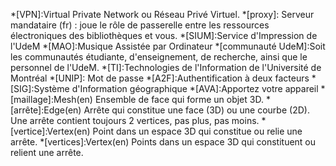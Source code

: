 *[VPN]:Virtual Private Network ou Réseau Privé Virtuel.
*[proxy]: Serveur mandataire (fr) : joue le rôle de passerelle entre les ressources électroniques des bibliothèques et vous.
*[SIUM]:Service d'Impression de l'UdeM
*[MAO]:Musique Assistée par Ordinateur
*[communauté UdeM]:Soit les communautés étudiante, d'enseignement, de recherche, ainsi que le personnel de l'UdeM.
*[TI]:Technologies de l'Information de l'Université de Montréal
*[UNIP]: Mot de passe
*[A2F]:Authentification à deux facteurs
*[SIG]:Système d'Information géographique
*[AVA]:Apportez votre appareil
*[maillage]:Mesh(en) Ensemble de face qui forme un objet 3D.
*[arrête]:Edge(en) Arrête qui constitue une face (3D) ou une courbe (2D). Une arrête contient toujours 2 vertices, pas plus, pas moins.
*[vertice]:Vertex(en) Point dans un espace 3D qui constitue ou relie une arrête. 
*[vertices]:Vertex(en) Points dans un espace 3D qui constituent ou relient une arrête. 
